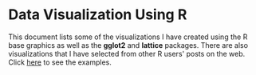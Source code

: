 # Data Visualization Using R

This document lists some of the visualizations I have created using the R base graphics as well as the **gglot2** and **lattice** packages. There are also visualizations that I have selected from other R users' posts on the web. Click [here](www.okanbulut.com) to see the examples. 
